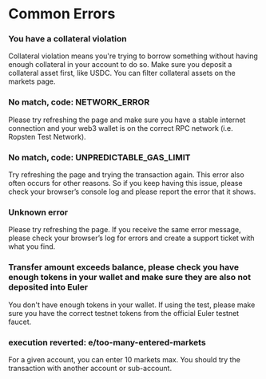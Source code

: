 # Common Errors

### You have a collateral violation

Collateral violation means you're trying to borrow something without having enough collateral in your account to do so. Make sure you deposit a collateral asset first, like USDC. You can filter collateral assets on the markets page.

### No match, code: NETWORK\_ERROR

Please try refreshing the page and make sure you have a stable internet connection and your web3 wallet is on the correct RPC network (i.e. Ropsten Test Network).

### No match, code: UNPREDICTABLE\_GAS\_LIMIT

Try refreshing the page and trying the transaction again. This error also often occurs for other reasons. So if you keep having this issue, please check your browser’s console log and please report the error that it shows.

### Unknown error

Please try refreshing the page. If you receive the same error message, please check your browser’s log for errors and create a support ticket with what you find.

### Transfer amount exceeds balance, please check you have enough tokens in your wallet and make sure they are also not deposited into Euler

You don't have enough tokens in your wallet. If using the test, please make sure you have the correct testnet tokens from the official Euler testnet faucet.

### execution reverted: e/too-many-entered-markets

For a given account, you can enter 10 markets max. You should try the transaction with another account or sub-account.
